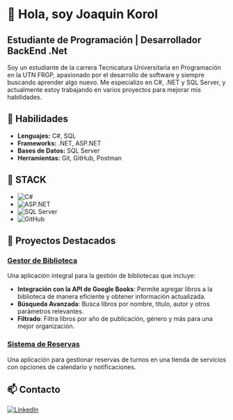 # 👋 Hola, soy Joaquin Korol
## Estudiante de Programación | Desarrollador BackEnd .Net

Soy un estudiante de la carrera Tecnicatura Universitaria en Programación en la UTN FRGP, apasionado por el desarrollo de software y siempre buscando aprender algo nuevo. Me especializo en C#, .NET y SQL Server, y actualmente estoy trabajando en varios proyectos para mejorar mis habilidades.

## 💪 Habilidades
- **Lenguajes:** C#, SQL
- **Frameworks:** .NET, ASP.NET
- **Bases de Datos:** SQL Server
- **Herramientas:** Git, GitHub, Postman

## 🚀 STACK
- ![C#](https://img.shields.io/badge/-C%23-blue)
- ![ASP.NET](https://img.shields.io/badge/-ASP.NET-5C2D91)
- ![SQL Server](https://img.shields.io/badge/-SQL%20Server-CC2927)
- ![GitHub](https://img.shields.io/badge/GitHub-181717?style=for-the-badge&logo=github&logoColor=white)

## 💼 Proyectos Destacados

### [Gestor de Biblioteca](https://github.com/tuusuario/gestor-biblioteca)
Una aplicación integral para la gestión de bibliotecas que incluye:

- **Integración con la API de Google Books**: Permite agregar libros a la biblioteca de manera eficiente y obtener información actualizada.
- **Búsqueda Avanzada**: Busca libros por nombre, título, autor y otros parámetros relevantes.
- **Filtrado**: Filtra libros por año de publicación, género y más para una mejor organización.

### [Sistema de Reservas](https://github.com/tuusuario/sistema-reservas)
Una aplicación para gestionar reservas de turnos en una tienda de servicios con opciones de calendario y notificaciones.

## 📫 Contacto
[![LinkedIn](https://img.shields.io/badge/LinkedIn-0A66C2?style=for-the-badge&logo=linkedin&logoColor=white)](https://www.linkedin.com/in/joaquin-korol/)</br>


